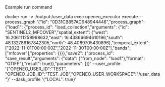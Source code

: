 Example run command

docker run -v ./output:/user_data exec openeo_executor execute --process_graph '{"id": "0D31CB857AC948944448","process_graph": {"load1": {"process_id": "load_collection","arguments": {"id": "SENTINEL2_MFCOVER","spatial_extent": {"west": 16.206111259998632,"east": 16.43866694610196,"south": 48.132786167842305,"north": 48.4089705430896},"temporal_extent": ["2022-11-01T00:00:00Z","2022-11-30T00:00:00Z"],"bands": ["mfcover"],"properties": {}}},"save2": {"process_id": "save_result","arguments": {"data": {"from_node": "load1"},"format": "GTIFF"},"result": true}},"parameters": []}' --user_profile '{"OPENEO_USER_ID":"TEST", "OPENEO_JOB_ID":"TEST_JOB","OPENEO_USER_WORKSPACE":"/user_data"}' --dask_profile '{"LOCAL": true}'